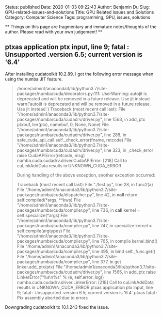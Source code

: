 Status: published
Date: 2020-01-03 09:22:43
Author: Benjamin Du
Slug: GPU-related-issues-and-solutions
Title: GPU Related Issues and Solutions
Category: Computer Science
Tags: programming, GPU, issues, solutions

**
Things on this page are fragmentary and immature notes/thoughts of the author.
Please read with your own judgement!
**

## ptxas application ptx input, line 9; fatal   : Unsupported .version 6.5; current version is '6.4'

After installing cudatoolkit 10.2.89, 
I got the following error message when using the numba JIT feature.

> /home/admin1/anaconda3/lib/python3.7/site-packages/numba/cuda/decorators.py:111: UserWarning: autojit is deprecated and will be removed in a future release. Use jit instead.
>   warn('autojit is deprecated and will be removed in a future release. Use jit instead.')
> Traceback (most recent call last):
>   File "/home/admin1/anaconda3/lib/python3.7/site-packages/numba/cuda/cudadrv/driver.py", line 1563, in add_ptx
>     ptxbuf, len(ptx), namebuf, 0, None, None)
>   File "/home/admin1/anaconda3/lib/python3.7/site-packages/numba/cuda/cudadrv/driver.py", line 288, in safe_cuda_api_call
>     self._check_error(fname, retcode)
>   File "/home/admin1/anaconda3/lib/python3.7/site-packages/numba/cuda/cudadrv/driver.py", line 323, in _check_error
>     raise CudaAPIError(retcode, msg)
> numba.cuda.cudadrv.driver.CudaAPIError: [218] Call to cuLinkAddData results in UNKNOWN_CUDA_ERROR
> 
> During handling of the above exception, another exception occurred:
> 
> Traceback (most recent call last):
>   File "./test.py", line 28, in <module>
>     func2(a)
>   File "/home/admin1/anaconda3/lib/python3.7/site-packages/numba/cuda/dispatcher.py", line 42, in __call__
>     return self.compiled(*args, **kws)
>   File "/home/admin1/anaconda3/lib/python3.7/site-packages/numba/cuda/compiler.py", line 736, in __call__
>     kernel = self.specialize(*args)
>   File "/home/admin1/anaconda3/lib/python3.7/site-packages/numba/cuda/compiler.py", line 747, in specialize
>     kernel = self.compile(argtypes)
>   File "/home/admin1/anaconda3/lib/python3.7/site-packages/numba/cuda/compiler.py", line 765, in compile
>     kernel.bind()
>   File "/home/admin1/anaconda3/lib/python3.7/site-packages/numba/cuda/compiler.py", line 495, in bind
>     self._func.get()
>   File "/home/admin1/anaconda3/lib/python3.7/site-packages/numba/cuda/compiler.py", line 377, in get
>     linker.add_ptx(ptx)
>   File "/home/admin1/anaconda3/lib/python3.7/site-packages/numba/cuda/cudadrv/driver.py", line 1565, in add_ptx
>     raise LinkerError("%s\n%s" % (e, self.error_log))
> numba.cuda.cudadrv.driver.LinkerError: [218] Call to cuLinkAddData results in UNKNOWN_CUDA_ERROR
> ptxas application ptx input, line 9; fatal   : Unsupported .version 6.5; current version is '6.4'
> ptxas fatal   : Ptx assembly aborted due to errors

Downgrading cudatoolkit to 10.1.243 fixed the issue.
